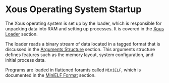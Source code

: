 # Xous Operating System Startup

The Xous operating system is set up by the loader, which is responsible for unpacking data into RAM and setting up processes. It is covered in the [Xous Loader](ch05-02-loader.md) section.

The loader reads a binary stream of data located in a tagged format that is discussed in the [Arguments Structure](ch05-01-arguments.md) section. This arguments structure defines features such as the memory layout, system configuration, and initial process data.

Programs are loaded in flattened foramts called `MiniELF`, which is documented in the [MiniELF Format](ch05-03-minielf.md) section.